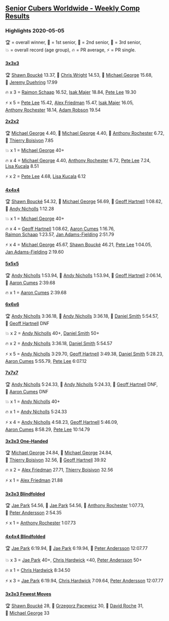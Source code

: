 <style>table {white-space: nowrap;}</style>

## [Senior Cubers Worldwide - Weekly Comp Results](/scw-comp/results/)
### Highlights 2020-05-05

<span style="white-space: nowrap;">🏆 = overall winner</span>, <span style="white-space: nowrap;">🥇 = 1st senior</span>, <span style="white-space: nowrap;">🥈 = 2nd senior</span>, <span style="white-space: nowrap;">🥉 = 3rd senior</span>, <span style="white-space: nowrap;">💥 = overall record (age group)</span>, <span style="white-space: nowrap;">🔥 = PR average</span>, <span style="white-space: nowrap;">⚡ = PR single</span>.

#### [3x3x3](333.md)

<span style="white-space: nowrap;">🏆 [Shawn Boucké](../../persons/shawn_boucke/333.md) 13.37</span>, <span style="white-space: nowrap;">🥇 [Chris Wright](../../persons/chris_wright/333.md) 14.53</span>, <span style="white-space: nowrap;">🥈 [Michael George](../../persons/michael_george/333.md) 15.68</span>, <span style="white-space: nowrap;">🥉 [Jeremy Duehring](../../persons/jeremy_duehring/333.md) 17.99</span>

🔥 x 3 = <span style="white-space: nowrap;">[Raimon Schaap](../../persons/raimon_schaap/333.md) 16.52</span>, <span style="white-space: nowrap;">[Isak Majer](../../persons/isak_majer/333.md) 18.84</span>, <span style="white-space: nowrap;">[Pete Lee](../../persons/pete_lee/333.md) 19.30</span>

⚡ x 5 = <span style="white-space: nowrap;">[Pete Lee](../../persons/pete_lee/333.md) 15.42</span>, <span style="white-space: nowrap;">[Alex Friedman](../../persons/alex_friedman/333.md) 15.47</span>, <span style="white-space: nowrap;">[Isak Majer](../../persons/isak_majer/333.md) 16.05</span>, <span style="white-space: nowrap;">[Anthony Rochester](../../persons/anthony_rochester/333.md) 18.14</span>, <span style="white-space: nowrap;">[Adam Robson](../../persons/adam_robson/333.md) 19.54</span>

#### [2x2x2](222.md)

<span style="white-space: nowrap;">🏆 [Michael George](../../persons/michael_george/222.md) 4.40</span>, <span style="white-space: nowrap;">🥇 [Michael George](../../persons/michael_george/222.md) 4.40</span>, <span style="white-space: nowrap;">🥈 [Anthony Rochester](../../persons/anthony_rochester/222.md) 6.72</span>, <span style="white-space: nowrap;">🥉 [Thierry Boisivon](../../persons/thierry_boisivon/222.md) 7.85</span>

💥 x 1 = <span style="white-space: nowrap;">[Michael George](../../persons/michael_george/222.md) 40+</span>

🔥 x 4 = <span style="white-space: nowrap;">[Michael George](../../persons/michael_george/222.md) 4.40</span>, <span style="white-space: nowrap;">[Anthony Rochester](../../persons/anthony_rochester/222.md) 6.72</span>, <span style="white-space: nowrap;">[Pete Lee](../../persons/pete_lee/222.md) 7.24</span>, <span style="white-space: nowrap;">[Lisa Kucala](../../persons/lisa_kucala/222.md) 8.51</span>

⚡ x 2 = <span style="white-space: nowrap;">[Pete Lee](../../persons/pete_lee/222.md) 4.68</span>, <span style="white-space: nowrap;">[Lisa Kucala](../../persons/lisa_kucala/222.md) 6.12</span>

#### [4x4x4](444.md)

<span style="white-space: nowrap;">🏆 [Shawn Boucké](../../persons/shawn_boucke/444.md) 54.32</span>, <span style="white-space: nowrap;">🥇 [Michael George](../../persons/michael_george/444.md) 56.69</span>, <span style="white-space: nowrap;">🥈 [Geoff Hartnell](../../persons/geoff_hartnell/444.md) 1:08.62</span>, <span style="white-space: nowrap;">🥉 [Andy Nicholls](../../persons/andy_nicholls/444.md) 1:12.28</span>

💥 x 1 = <span style="white-space: nowrap;">[Michael George](../../persons/michael_george/444.md) 40+</span>

🔥 x 4 = <span style="white-space: nowrap;">[Geoff Hartnell](../../persons/geoff_hartnell/444.md) 1:08.62</span>, <span style="white-space: nowrap;">[Aaron Cumes](../../persons/aaron_cumes/444.md) 1:16.76</span>, <span style="white-space: nowrap;">[Raimon Schaap](../../persons/raimon_schaap/444.md) 1:23.57</span>, <span style="white-space: nowrap;">[Jan Adams-Fielding](../../persons/jan_adams_fielding/444.md) 2:51.79</span>

⚡ x 4 = <span style="white-space: nowrap;">[Michael George](../../persons/michael_george/444.md) 45.67</span>, <span style="white-space: nowrap;">[Shawn Boucké](../../persons/shawn_boucke/444.md) 46.21</span>, <span style="white-space: nowrap;">[Pete Lee](../../persons/pete_lee/444.md) 1:04.05</span>, <span style="white-space: nowrap;">[Jan Adams-Fielding](../../persons/jan_adams_fielding/444.md) 2:19.60</span>

#### [5x5x5](555.md)

<span style="white-space: nowrap;">🏆 [Andy Nicholls](../../persons/andy_nicholls/555.md) 1:53.94</span>, <span style="white-space: nowrap;">🥇 [Andy Nicholls](../../persons/andy_nicholls/555.md) 1:53.94</span>, <span style="white-space: nowrap;">🥈 [Geoff Hartnell](../../persons/geoff_hartnell/555.md) 2:06.14</span>, <span style="white-space: nowrap;">🥉 [Aaron Cumes](../../persons/aaron_cumes/555.md) 2:39.68</span>

🔥 x 1 = <span style="white-space: nowrap;">[Aaron Cumes](../../persons/aaron_cumes/555.md) 2:39.68</span>

#### [6x6x6](666.md)

<span style="white-space: nowrap;">🏆 [Andy Nicholls](../../persons/andy_nicholls/666.md) 3:36.18</span>, <span style="white-space: nowrap;">🥇 [Andy Nicholls](../../persons/andy_nicholls/666.md) 3:36.18</span>, <span style="white-space: nowrap;">🥈 [Daniel Smith](../../persons/daniel_smith/666.md) 5:54.57</span>, <span style="white-space: nowrap;">🥉 [Geoff Hartnell](../../persons/geoff_hartnell/666.md) DNF</span>

💥 x 2 = <span style="white-space: nowrap;">[Andy Nicholls](../../persons/andy_nicholls/666.md) 40+</span>, <span style="white-space: nowrap;">[Daniel Smith](../../persons/daniel_smith/666.md) 50+</span>

🔥 x 2 = <span style="white-space: nowrap;">[Andy Nicholls](../../persons/andy_nicholls/666.md) 3:36.18</span>, <span style="white-space: nowrap;">[Daniel Smith](../../persons/daniel_smith/666.md) 5:54.57</span>

⚡ x 5 = <span style="white-space: nowrap;">[Andy Nicholls](../../persons/andy_nicholls/666.md) 3:29.70</span>, <span style="white-space: nowrap;">[Geoff Hartnell](../../persons/geoff_hartnell/666.md) 3:49.38</span>, <span style="white-space: nowrap;">[Daniel Smith](../../persons/daniel_smith/666.md) 5:28.23</span>, <span style="white-space: nowrap;">[Aaron Cumes](../../persons/aaron_cumes/666.md) 5:55.79</span>, <span style="white-space: nowrap;">[Pete Lee](../../persons/pete_lee/666.md) 6:07.12</span>

#### [7x7x7](777.md)

<span style="white-space: nowrap;">🏆 [Andy Nicholls](../../persons/andy_nicholls/777.md) 5:24.33</span>, <span style="white-space: nowrap;">🥇 [Andy Nicholls](../../persons/andy_nicholls/777.md) 5:24.33</span>, <span style="white-space: nowrap;">🥈 [Geoff Hartnell](../../persons/geoff_hartnell/777.md) DNF</span>, <span style="white-space: nowrap;">🥉 [Aaron Cumes](../../persons/aaron_cumes/777.md) DNF</span>

💥 x 1 = <span style="white-space: nowrap;">[Andy Nicholls](../../persons/andy_nicholls/777.md) 40+</span>

🔥 x 1 = <span style="white-space: nowrap;">[Andy Nicholls](../../persons/andy_nicholls/777.md) 5:24.33</span>

⚡ x 4 = <span style="white-space: nowrap;">[Andy Nicholls](../../persons/andy_nicholls/777.md) 4:58.23</span>, <span style="white-space: nowrap;">[Geoff Hartnell](../../persons/geoff_hartnell/777.md) 5:46.09</span>, <span style="white-space: nowrap;">[Aaron Cumes](../../persons/aaron_cumes/777.md) 8:58.29</span>, <span style="white-space: nowrap;">[Pete Lee](../../persons/pete_lee/777.md) 10:14.79</span>

#### [3x3x3 One-Handed](333oh.md)

<span style="white-space: nowrap;">🏆 [Michael George](../../persons/michael_george/333oh.md) 24.84</span>, <span style="white-space: nowrap;">🥇 [Michael George](../../persons/michael_george/333oh.md) 24.84</span>, <span style="white-space: nowrap;">🥈 [Thierry Boisivon](../../persons/thierry_boisivon/333oh.md) 32.56</span>, <span style="white-space: nowrap;">🥉 [Geoff Hartnell](../../persons/geoff_hartnell/333oh.md) 39.92</span>

🔥 x 2 = <span style="white-space: nowrap;">[Alex Friedman](../../persons/alex_friedman/333oh.md) 27.71</span>, <span style="white-space: nowrap;">[Thierry Boisivon](../../persons/thierry_boisivon/333oh.md) 32.56</span>

⚡ x 1 = <span style="white-space: nowrap;">[Alex Friedman](../../persons/alex_friedman/333oh.md) 21.88</span>

#### [3x3x3 Blindfolded](333bf.md)

<span style="white-space: nowrap;">🏆 [Jae Park](../../persons/jae_park/333bf.md) 54.56</span>, <span style="white-space: nowrap;">🥇 [Jae Park](../../persons/jae_park/333bf.md) 54.56</span>, <span style="white-space: nowrap;">🥈 [Anthony Rochester](../../persons/anthony_rochester/333bf.md) 1:07.73</span>, <span style="white-space: nowrap;">🥉 [Peter Andersson](../../persons/peter_andersson/333bf.md) 2:54.35</span>

⚡ x 1 = <span style="white-space: nowrap;">[Anthony Rochester](../../persons/anthony_rochester/333bf.md) 1:07.73</span>

#### [4x4x4 Blindfolded](444bf.md)

<span style="white-space: nowrap;">🏆 [Jae Park](../../persons/jae_park/444bf.md) 6:19.94</span>, <span style="white-space: nowrap;">🥇 [Jae Park](../../persons/jae_park/444bf.md) 6:19.94</span>, <span style="white-space: nowrap;">🥈 [Peter Andersson](../../persons/peter_andersson/444bf.md) 12:07.77</span>

💥 x 3 = <span style="white-space: nowrap;">[Jae Park](../../persons/jae_park/444bf.md) 40+</span>, <span style="white-space: nowrap;">[Chris Hardwick](../../persons/chris_hardwick/444bf.md) <40</span>, <span style="white-space: nowrap;">[Peter Andersson](../../persons/peter_andersson/444bf.md) 50+</span>

🔥 x 1 = <span style="white-space: nowrap;">[Chris Hardwick](../../persons/chris_hardwick/444bf.md) 8:34.50</span>

⚡ x 3 = <span style="white-space: nowrap;">[Jae Park](../../persons/jae_park/444bf.md) 6:19.94</span>, <span style="white-space: nowrap;">[Chris Hardwick](../../persons/chris_hardwick/444bf.md) 7:09.64</span>, <span style="white-space: nowrap;">[Peter Andersson](../../persons/peter_andersson/444bf.md) 12:07.77</span>

#### [3x3x3 Fewest Moves](333fm.md)

<span style="white-space: nowrap;">🏆 [Shawn Boucké](../../persons/shawn_boucke/333fm.md) 28</span>, <span style="white-space: nowrap;">🥇 [Grzegorz Pacewicz](../../persons/grzegorz_pacewicz/333fm.md) 30</span>, <span style="white-space: nowrap;">🥈 [David Roche](../../persons/david_roche/333fm.md) 31</span>, <span style="white-space: nowrap;">🥉 [Michael George](../../persons/michael_george/333fm.md) 33</span>


<!-- Global site tag (gtag.js) - Google Analytics -->
<script async src="https://www.googletagmanager.com/gtag/js?id=UA-86348435-3"></script>
<script>window.dataLayer = window.dataLayer || []; function gtag() {dataLayer.push(arguments);} gtag('js', new Date()); gtag('config', 'UA-86348435-3');</script>
